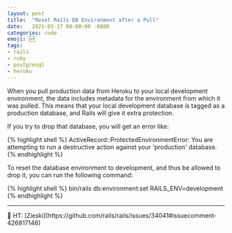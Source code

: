 ```yaml
---
layout: post
title:  "Reset Rails DB Environment after a Pull"
date:   2021-03-17 08:00:00 -0800
categories: code
emoji: 🆙
tags:
- rails
- ruby
- postgresql
- heroku
---
```

When you pull production data from Heroku to your local development environment, the data includes metadata for the environment from which it was pulled. This means that your local development database is tagged as a production database, and Rails will give it extra protection.

If you try to drop that database, you will get an error like:

{% highlight shell %}
ActiveRecord::ProtectedEnvironmentError: You are attempting to run a destructive action against your 'production' database.
{% endhighlight %}

To reset the database environment to development, and thus be allowed to drop it, you can run the following command:

{% highlight shell %}
bin/rails db:environment:set RAILS_ENV=development
{% endhighlight %}

<hr>
🎩 HT: [Zieski](https://github.com/rails/rails/issues/34041#issuecomment-426817146)